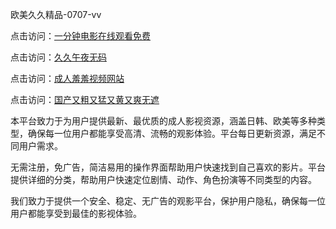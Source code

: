 欧美久久精品-0707-vv

点击访问：<a href="https://gfd-5xg.pages.dev/">一分钟电影在线观看免费</a>

点击访问：<a href="https://fdhf-454.pages.dev/">久久午夜无码</a>

点击访问：<a href="https://bered.pages.dev/">成人羞羞视频网站</a>

点击访问：<a href="https://rtj-3zo.pages.dev/">国产又粗又猛又黄又爽无遮</a>

本平台致力于为用户提供最新、最优质的成人影视资源，涵盖日韩、欧美等多种类型，确保每一位用户都能享受高清、流畅的观影体验。平台每日更新资源，满足不同用户需求。

无需注册，免广告，简洁易用的操作界面帮助用户快速找到自己喜欢的影片。平台提供详细的分类，帮助用户快速定位剧情、动作、角色扮演等不同类型的内容。

我们致力于提供一个安全、稳定、无广告的观影平台，保护用户隐私，确保每一位用户都能享受到最佳的影视体验。

<span style="display:none;">[Canonical link](https://github.com/XX20250707/XX05 ）</span>

